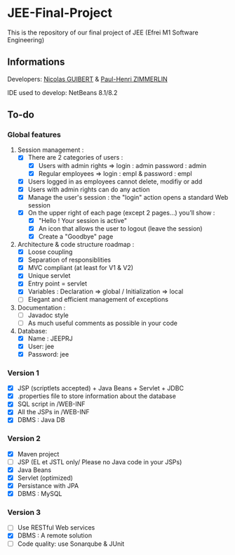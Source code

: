 # JEE-Final-Project

This is the repository of our final project of JEE (Efrei M1 Software Engineering)

## Informations

Developers: [Nicolas GUIBERT](https://github.com/GuibertNicolas) & [Paul-Henri ZIMMERLIN](https://github.com/spirou1997)

IDE used to develop: NetBeans 8.1/8.2

## To-do

### Global features

1. Session management :
    - [x] There are 2 categories of users :
      - [x] Users with admin rights => login : admin password : admin
      - [x] Regular employees => login : empl & password : empl
    - [x] Users logged in as employees cannot delete, modifiy or add
    - [x] Users with admin rights can do any action
    - [x] Manage the user's session : the "login" action opens a standard Web session
    - [x] On the upper right of each page (except 2 pages…) you’ll show :
      - [X] "Hello <user> ! Your session is active"
      - [x] An icon that allows the user to logout (leave the session)
      - [x] Create a "Goodbye" page
      
2. Architecture & code structure roadmap :
    - [x] Loose coupling
    - [x] Separation of responsiblities
    - [x] MVC compliant (at least for V1 & V2)
    - [x] Unique servlet
    - [x] Entry point = servlet
    - [x] Variables : Declaration => global / Initialization => local
    - [ ] Elegant and efficient management of exceptions
    
3. Documentation :
    - [ ] Javadoc style
    - [ ] As much useful comments as possible in your code
    
4. Database:
    - [x] Name : JEEPRJ
    - [x] User: jee
    - [x] Password: jee

### Version 1

- [x] JSP (scriptlets accepted) + Java Beans + Servlet + JDBC
- [x] .properties file to store information about the database
- [x] SQL script in /WEB-INF
- [x] All the JSPs in /WEB-INF
- [x] DBMS : Java DB

### Version 2

- [x] Maven project
- [ ] JSP (EL et JSTL only/ Please no Java code in your JSPs)
- [x] Java Beans
- [x] Servlet (optimized)
- [x] Persistance with JPA
- [x] DBMS : MySQL

### Version 3

- [ ] Use RESTful Web services
- [x] DBMS : A remote solution
- [ ] Code quality: use Sonarqube & JUnit 
